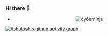 ### Hi there 👋

- <p align="center"> <img src="https://github-readme-stats.vercel.app/api?username=cy6erninja&show_icons=true&theme=gotham" alt="cy6erninja" />
[![Ashutosh's github activity graph](https://activity-graph.herokuapp.com/graph?username=cy6erninja)](https://github.com/ashutosh00710/github-readme-activity-graph)

<!--
**cy6erninja/cy6erninja** is a ✨ _special_ ✨ repository because its `README.md` (this file) appears on your GitHub profile.

Here are some ideas to get you started:

- 🔭 I’m currently working on ...
- 🌱 I’m currently learning ...
- 👯 I’m looking to collaborate on ...
- 🤔 I’m looking for help with ...
- 💬 Ask me about ...
- 📫 How to reach me: ...
- 😄 Pronouns: ...
- ⚡ Fun fact: ...
-->
